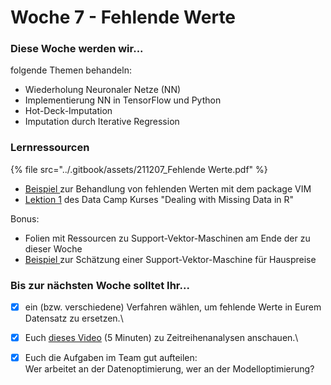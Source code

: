 # Woche 7 - Fehlende Werte

### Diese Woche werden wir...

folgende Themen behandeln:

* Wiederholung Neuronaler Netze (NN)
* Implementierung NN in TensorFlow und Python
* Hot-Deck-Imputation
* Imputation durch Iterative Regression

### Lernressourcen

{% file src="../.gitbook/assets/211207_Fehlende Werte.pdf" %}

* [Beispiel ](https://github.com/opencampus-sh/einfuehrung-in-data-science-und-ml/blob/main/Fehlende%20Werte/missing-data.R)zur Behandlung von fehlenden Werten mit dem package VIM
* [Lektion 1](https://www.datacamp.com/courses/dealing-with-missing-data-in-r) des Data Camp Kurses "Dealing with Missing Data in R"

Bonus:

* Folien mit Ressourcen zu Support-Vektor-Maschinen am Ende der zu dieser Woche
* [Beispiel ](https://github.com/opencampus-sh/einfuehrung-in-data-science-und-ml/tree/main/Woche%206)zur Schätzung einer Support-Vektor-Maschine für Hauspreise

### Bis zur nächsten Woche solltet Ihr...

* [x] ein (bzw. verschiedene) Verfahren wählen, um fehlende Werte in Eurem Datensatz zu ersetzen.\

* [x] Euch [dieses Video](https://coursera.org/share/3f650f2a9fc3aef4a5ce140f99daf9a3) (5 Minuten) zu Zeitreihenanalysen anschauen.\

* [x] Euch die Aufgaben im Team gut aufteilen:\
  Wer arbeitet an der Datenoptimierung, wer an der Modelloptimierung?
